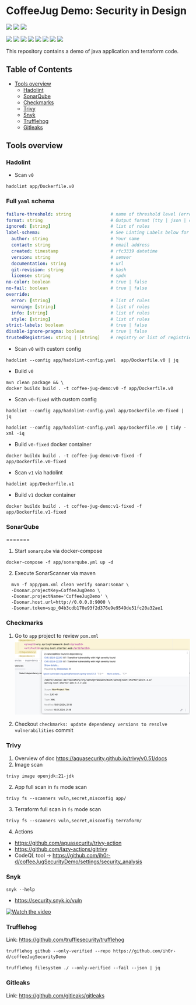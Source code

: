 # CoffeeJug Demo: Security in Design

![](https://img.shields.io/badge/Language-Java-informational?style=flat&logo=java&logoColor=white&color=2bbc8a)
![](https://img.shields.io/badge/Tools-Terraform-informational?style=flat&logo=java&logoColor=white&color=2bbc8a)
![](https://img.shields.io/badge/Tools-Maven-informational?style=flat&logo=apache-maven&logoColor=white&color=2bbc8a)

![](https://img.shields.io/badge/Tools-Hadolint-informational?style=flat&logo=hadolint&logoColor=white&color=2bbc8a)
![](https://img.shields.io/badge/Tools-Checkmarx-informational?style=flat&logo=checkmarx&logoColor=white&color=2bbc8a)
![](https://img.shields.io/badge/Tools-SonarQube-informational?style=flat&logo=sonarqube&logoColor=white&color=2bbc8a)
![](https://img.shields.io/badge/Tools-Trivy-informational?style=flat&logo=trivy&logoColor=white&color=2bbc8a)
![](https://img.shields.io/badge/Tools-Snyk-informational?style=flat&logo=snyk&logoColor=white&color=2bbc8a)
![](https://img.shields.io/badge/Tools-TruffleHog-informational?style=flat&logo=trufflehog&logoColor=white&color=2bbc8a)
![](https://img.shields.io/badge/Tools-Gitleaks-informational?style=flat&logo=gitleaks&logoColor=white&color=2bbc8a)
![](https://img.shields.io/badge/Tools-Git--secrets-informational?style=flat&logo=git&logoColor=white&color=2bbc8a)


This repository contains a demo of java application and terraform code.

## Table of Contents

- [Tools overview](#application)
  - [Hadolint](#hadolint)
  - [SonarQube](#sonarqube)
  - [Checkmarks](#checkmarks)
  - [Trivy](#trivy)
  - [Snyk](#snyk)
  - [Trufflehog](#trufflehog)
  - [Gitleaks](#gitleaks)


## Tools overview

### Hadolint

* Scan `v0`
```shell
hadolint app/Dockerfile.v0
```

### Full `yaml` schema
```yaml
failure-threshold: string               # name of threshold level (error | warning | info | style | ignore | none)
format: string                          # Output format (tty | json | checkstyle | codeclimate | gitlab_codeclimate | gnu | codacy)
ignored: [string]                       # list of rules
label-schema:                           # See Linting Labels below for specific label-schema details
  author: string                        # Your name
  contact: string                       # email address
  created: timestamp                    # rfc3339 datetime
  version: string                       # semver
  documentation: string                 # url
  git-revision: string                  # hash
  license: string                       # spdx
no-color: boolean                       # true | false
no-fail: boolean                        # true | false
override:
  error: [string]                       # list of rules
  warning: [string]                     # list of rules
  info: [string]                        # list of rules
  style: [string]                       # list of rules
strict-labels: boolean                  # true | false
disable-ignore-pragma: boolean          # true | false
trustedRegistries: string | [string]    # registry or list of registries
```

* Scan `v0` with custom config
```shell
hadolint --config app/hadolint-config.yaml  app/Dockerfile.v0 | jq
```

* Build `v0`
```shell
mvn clean package && \
docker buildx build . -t coffee-jug-demo:v0 -f app/Dockerfile.v0 
```

* Scan `v0-fixed` with custom config
```shell
hadolint --config app/hadolint-config.yaml app/Dockerfile.v0-fixed | jq
```
```shell
hadolint --config app/hadolint-config.yaml app/Dockerfile.v0 | tidy -xml -iq
```

* Build `v0-fixed` docker container
```shell
docker buildx build . -t coffee-jug-demo:v0-fixed -f app/Dockerfile.v0-fixed
```

* Scan `v1` via hadolint
```shell
hadolint app/Dockerfile.v1
```

* Build `v1` docker container
```shell
docker buildx build . -t coffee-jug-demo:v1-fixed -f app/Dockerfile.v1-fixed
```

### SonarQube
=======

1. Start `sonarqube` via docker-compose
```shell
docker-compose -f app/sonarqube.yml up -d
```

2. Execute SonarScanner via maven
```shell
  mvn -f app/pom.xml clean verify sonar:sonar \
  -Dsonar.projectKey=CoffeeJugDemo \
  -Dsonar.projectName='CoffeeJugDemo' \
  -Dsonar.host.url=http://0.0.0.0:9000 \
  -Dsonar.token=sqp_04b3cdb170e93f2d376e9e9549de51fc20a32ae1
```

### Checkmarks

1. Go to `app` project to review `pom.xml`
   ![alt text](images/checkmarks-info.png)

2. Checkout `checkmarks: update dependency versions to resolve vulnerabilities` commit


### Trivy
1. Overview of doc https://aquasecurity.github.io/trivy/v0.51/docs
2. Image scan
```shell
trivy image openjdk:21-jdk
```

2. App full scan in `fs` mode scan
```shell
trivy fs --scanners vuln,secret,misconfig app/
```

3. Terraform full scan in `fs` mode scan
```shell
trivy fs --scanners vuln,secret,misconfig terraform/
```

4. Actions
* https://github.com/aquasecurity/trivy-action
* https://github.com/lazy-actions/gitrivy
* CodeQL tool -> https://github.com/ih0r-d/coffeeJugSecurityDemo/settings/security_analysis


### Snyk
```shell
snyk --help
```
* https://security.snyk.io/vuln

[![Watch the video](https://i.ytimg.com/vi/BQWesBxbqWQ/hq720.jpg?sqp=-oaymwEcCNAFEJQDSFXyq4qpAw4IARUAAIhCGAFwAcABBg==&rs=AOn4CLBsBBxzmLGJL-HKIqmln8Ice9PiEg)](https://www.youtube.com/watch?v=BQWesBxbqWQ)

### Trufflehog
Link: https://github.com/trufflesecurity/trufflehog

```shell
trufflehog github --only-verified --repo https://github.com/ih0r-d/coffeeJugSecurityDemo 
```

```shell
trufflehog filesystem ./ --only-verified --fail --json | jq 
```

### Gitleaks

Link: https://github.com/gitleaks/gitleaks